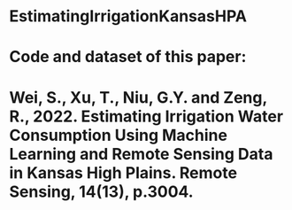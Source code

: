 # EstimatingIrrigationKansasHPA
# Code and dataset of this paper: 
# Wei, S., Xu, T., Niu, G.Y. and Zeng, R., 2022. Estimating Irrigation Water Consumption Using Machine Learning and Remote Sensing Data in Kansas High Plains. Remote Sensing, 14(13), p.3004.
